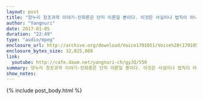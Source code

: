 ```yaml
---
layout: post
title: "양누리 창조과학 이야기-진화론은 단지 이론일 뿐이다. 이것은 사실이나 법칙이 아니다"
author: "Yangnuri"
date: 2017-01-05
duration: "22:49"
type: "audio/mpeg"
enclosure_url: http://archive.org/download/Voice1701051/Voice%20(170105)%20(1).mp3
enclosure_bytes_size: 32,825,088  
link:
  youtube: http://cafe.daum.net/yangnuri-ch/gyJQ/550
summary: 양누리 창조과학 이야기-진화론은 단지 이론일 뿐이다. 이것은 사실이나 법칙이 아니다
show_notes:
---
```


{% include post_body.html %}
